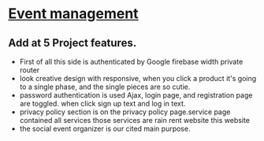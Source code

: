 # [Event management](https://651461f6fc953b2030e72d28--capable-faloodeh-7aef99.netlify.app/)

## Add at 5 Project features.

- First of all this side is authenticated by Google firebase width private router
- look creative design with responsive, when you click a product it's going to a single phase, and the single pieces are so cutie.
- password authentication is used Ajax, login page, and registration page are toggled. when click sign up text and log in text.
- privacy policy section is on the privacy policy page.service page contained all services those services are rain rent website this website
- the social event organizer is our cited main purpose.





